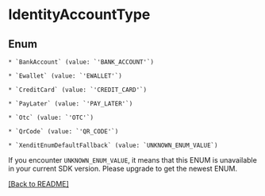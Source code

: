 # IdentityAccountType




## Enum


    * `BankAccount` (value: `'BANK_ACCOUNT'`)

    * `Ewallet` (value: `'EWALLET'`)

    * `CreditCard` (value: `'CREDIT_CARD'`)

    * `PayLater` (value: `'PAY_LATER'`)

    * `Otc` (value: `'OTC'`)

    * `QrCode` (value: `'QR_CODE'`)

    * `XenditEnumDefaultFallback` (value: `UNKNOWN_ENUM_VALUE`)

If you encounter `UNKNOWN_ENUM_VALUE`, it means that this ENUM is unavailable in your current SDK version. Please upgrade to get the newest ENUM.


[[Back to README]](../../README.md)